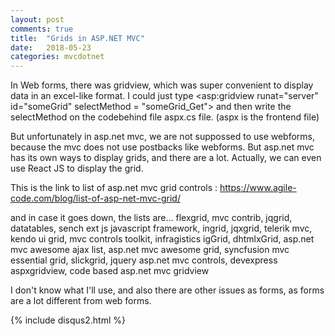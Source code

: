 ```yaml
---
layout: post
comments: true
title:  "Grids in ASP.NET MVC"
date:   2018-05-23
categories: mvcdotnet
---
```


In Web forms, there was gridview, which was super convenient to display data in an excel-like format.
I could just type <asp:gridview runat="server" id="someGrid" selectMethod = "someGrid_Get">
and then write the selectMethod on the codebehind file aspx.cs file.
(aspx is the frontend file)

But unfortunately in asp.net mvc, we are not suppossed to use webforms,
because the mvc does not use postbacks like webforms.
But asp.net mvc has its own ways to display grids, and there are a lot.
Actually, we can even use React JS to display the grid.

This is the link to list of asp.net mvc grid controls : https://www.agile-code.com/blog/list-of-asp-net-mvc-grid/

and in case it goes down, the lists are...
flexgrid, mvc contrib, jqgrid, datatables, sench ext js javascript framework,
ingrid, jqxgrid, telerik mvc, kendo ui grid, mvc controls toolkit, infragistics igGrid,
dhtmlxGrid, asp.net mvc awesome ajax list, asp.net mvc awesome grid,
syncfusion mvc essential grid, slickgrid, jquery asp.net mvc controls, devexpress aspxgridview, code based asp.net mvc gridview

I don't know what I'll use, and also there are other issues as
forms, as forms are a lot different from web forms.

{% include disqus2.html %}